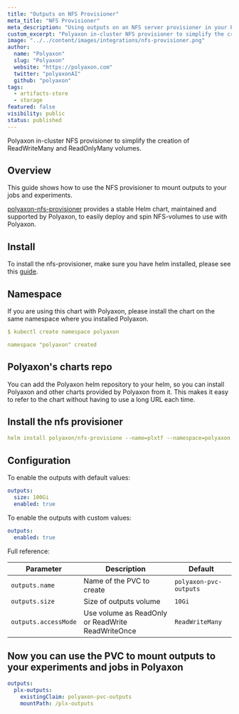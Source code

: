 ```yaml
---
title: "Outputs on NFS Provisioner"
meta_title: "NFS Provisioner"
meta_description: "Using outputs on an NFS server provisioner in your Polyaxon experiments and jobs. This integration simplifies the creation of ReadWriteMany and ReadOnlyMany volumes."
custom_excerpt: "Polyaxon in-cluster NFS provisioner to simplify the creation of ReadWriteMany and ReadOnlyMany volumes."
image: "../../content/images/integrations/nfs-provisioner.png"
author:
  name: "Polyaxon"
  slug: "Polyaxon"
  website: "https://polyaxon.com"
  twitter: "polyaxonAI"
  github: "polyaxon"
tags: 
  - artifacts-store
  - storage
featured: false
visibility: public
status: published
---
```


Polyaxon in-cluster NFS provisioner to simplify the creation of ReadWriteMany and ReadOnlyMany volumes.


## Overview

This guide shows how to use the NFS provisioner to mount outputs to your jobs and experiments. 

[polyaxon-nfs-provisioner](https://github.com/polyaxon/polyaxon-nfs-provisioner) provides a stable Helm chart, maintained and supported by Polyaxon, to easily deploy and spin NFS-volumes to use with Polyaxon. 

## Install

To install the nfs-provisioner, make sure you have helm installed, please see this [guide](https://docs.polyaxon.com/guides/setup-helm/).


## Namespace

If you are using this chart with Polyaxon, please install the chart on the same namespace where you installed Polyaxon.

```yaml
$ kubectl create namespace polyaxon

namespace "polyaxon" created
```

## Polyaxon's charts repo

You can add the Polyaxon helm repository to your helm, so you can install Polyaxon and other charts provided by Polyaxon from it. 
This makes it easy to refer to the chart without having to use a long URL each time.

## Install the nfs provisioner

```yaml
helm install polyaxon/nfs-provisione --name=plxtf --namespace=polyaxon
```

## Configuration

To enable the outputs with default values:

```yaml
outputs:
  size: 100Gi
  enabled: true
```

To enable the outputs with custom values:


```yaml
outputs:
  enabled: true
```

Full reference:


| Parameter                | Description                                       | Default
| ---------------------    | ------------------------------------------------- | ----------------------------------------------------------
| `outputs.name`           | Name of the PVC to create                         | `polyaxon-pvc-outputs`
| `outputs.size`           | Size of outputs volume                            | `10Gi`
| `outputs.accessMode`     | Use volume as ReadOnly or ReadWrite ReadWriteOnce | `ReadWriteMany`


## Now you can use the PVC to mount outputs to your experiments and jobs in Polyaxon

```yaml
outputs:
  plx-outputs:
    existingClaim: polyaxon-pvc-outputs
    mountPath: /plx-outputs
```
